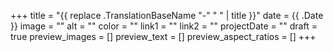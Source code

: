 +++
title = "{{ replace .TranslationBaseName "-" " " | title }}"
date = {{ .Date }}
image = ""
alt = ""
color = ""
link1 = ""
link2 = ""
projectDate = ""
draft = true
preview_images = []
preview_text = []
preview_aspect_ratios = []
+++
